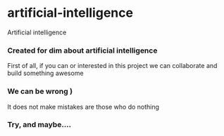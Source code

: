 # artificial-intelligence
Artificial intelligence
### Created for dim about artificial intelligence
First of all, if you can or interested in this project we can collaborate and build something awesome

### We can be wrong )
It does not make mistakes are those who do nothing

### Try, and maybe.... 
